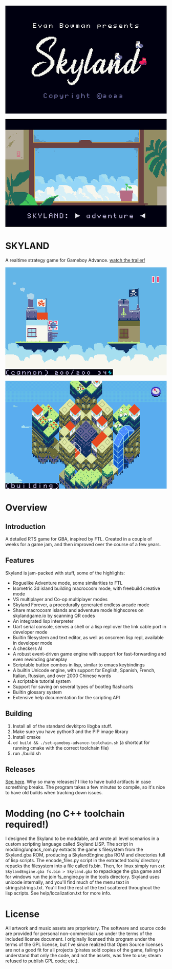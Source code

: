 <p align="center">
  <img src="imgs_for_readme/title.png"/>
</p>

<p align="center">
  <img src="imgs_for_readme/menu.png"/>
</p>

# SKYLAND

A realtime strategy game for Gameboy Advance. [watch the trailer!](https://www.youtube.com/watch?v=ih5aFE132jM)

<p align="center">
  <img src="imgs_for_readme/cover.png"/>
</p>

<p align="center">
  <img src="imgs_for_readme/macro.png"/>
</p>

# Overview

## Introduction

A detailed RTS game for GBA, inspired by FTL. Created in a couple of weeks for a game jam, and then improved over the course of a few years.

## Features

Skyland is jam-packed with stuff, some of the highlights:
* Roguelike Adventure mode, some similarities to FTL
* Isometric 3d island building macrocosm mode, with freebuild creative mode
* VS multiplayer and Co-op multiplayer modes
* Skyland Forever, a procedurally generated endless arcade mode
* Share macrocosm islands and adventure mode highscores on skylandgame.io by scanning QR codes
* An integrated lisp interpreter
* Uart serial console, serves a shell or a lisp repl over the link cable port in developer mode
* Builtin filesystem and text editor, as well as onscreen lisp repl, available in developer mode
* A checkers AI
* A robust event-driven game engine with support for fast-forwarding and even rewinding gameplay
* Scriptable button combos in lisp, similar to emacs keybindings
* A builtin Unicode engine, with support for English, Spanish, French, Italian, Russian, and over 2000 Chinese words
* A scriptable tutorial system
* Support for saving on several types of bootleg flashcarts
* Builtin glossary system
* Extensive help documentation for the scripting API

## Building

1) Install all of the standard devkitpro libgba stuff.
2) Make sure you have python3 and the PIP image library
3) Install cmake
4) `cd build && ./set-gameboy-advance-toolchain.sh` (a shortcut for running cmake with the correct toolchain file)
5) run ./build.sh

## Releases
[See here](https://github.com/evanbowman/skyland-beta/releases). Why so many releases? I like to have build artifacts in case something breaks. The program takes a few minutes to compile, so it's nice to have old builds when tracking down issues.


# Modding (no C++ toolchain required!)

I designed the Skyland to be moddable, and wrote all level scenarios in a custom scripting language called Skyland LISP. The script in modding/unpack_rom.py extracts the game's filesystem from the Skyland.gba ROM, producing a SkylandEngine.gba ROM and directories full of lisp scripts. The encode_files.py script in the extracted tools/ directory repacks the filesystem into a file called fs.bin. Then, for linux simply run `cat SkylandEngine.gba fs.bin > Skyland.gba` to repackage the gba game and for windows run the join fs_engine.py in the tools directory. Skyland uses unicode internally, and you'll find much of the menu text in strings/strings.txt. You'll find the rest of the text scattered throughout the lisp scripts. See help/localization.txt for more info.

# License

All artwork and music assets are proprietary. The software and source code are provided for personal non-commercial use under the terms of the included license document. I originally licensed this program under the terms of the GPL license, but I've since realized that Open Source licenses are not a good fit for all projects (pirates sold copies of the game, failing to understand that only the code, and not the assets, was free to use; steam refused to publish GPL code; etc.).
